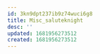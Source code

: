 ```yaml
---
id: 3kn9dpt237ib9z74wuci6g8
title: Misc_saluteknight
desc: ''
updated: 1681956273512
created: 1681956273512
---
```

